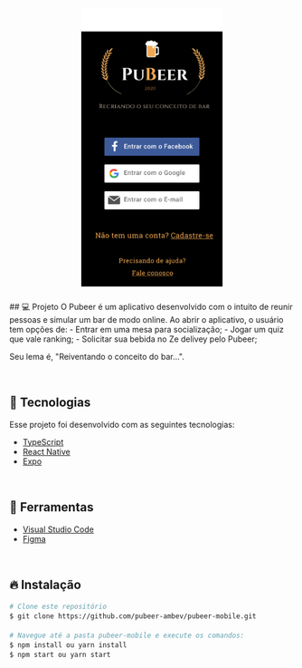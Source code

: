 <h1 align="center">
  <img alt="Pubeer" src="./src/assets/login-entrar.png" width="250px" />
  <br/>
</h1>
## 💻 Projeto
O Pubeer é um aplicativo desenvolvido com o intuito de reunir pessoas e simular um bar de modo online.
Ao abrir o aplicativo, o usuário tem opções de:
    - Entrar em uma mesa para socialização;
    - Jogar um quiz que vale ranking;
    - Solicitar sua bebida no Ze delivey pelo Pubeer;

Seu lema é, "Reiventando o conceito do bar...".

<br />
<p align="center">
</p>

## 🚀 Tecnologias

Esse projeto foi desenvolvido com as seguintes tecnologias:

- [TypeScript](https://www.typescriptlang.org/)
- [React Native](https://facebook.github.io/react-native/)
- [Expo](https://expo.io/)

</br>

## :hammer: Ferramentas
- [Visual Studio Code](https://code.visualstudio.com)
- [Figma](https://www.figma.com/)
</br>

## 🔥 Instalação

```bash
# Clone este repositório
$ git clone https://github.com/pubeer-ambev/pubeer-mobile.git

# Navegue até a pasta pubeer-mobile e execute os comandos:
$ npm install ou yarn install
$ npm start ou yarn start


